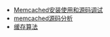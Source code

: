 * [Memcached安装使用和源码调试](http://blog.csdn.net/unix21/article/details/15501049)
* [memcached源码分析](http://blog.csdn.net/column/details/memcached-src.html)
* [缓存算法](http://www.leexiang.com/cache-algorithm)
